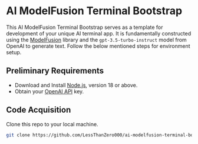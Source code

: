 
# AI ModelFusion Terminal Bootstrap

This AI ModelFusion Terminal Bootstrap serves as a template for development of your unique AI terminal app. It is fundamentally constructed using the [ModelFusion](https://modelfusion.dev) library and the `gpt-3.5-turbo-instruct` model from OpenAI to generate text. Follow the below mentioned steps for environment setup.

## Preliminary Requirements

- Download and Install [Node.js](https://nodejs.org/en/download/), version 18 or above.
- Obtain your [OpenAI API](https://platform.openai.com/overview) key.

## Code Acquisition

Clone this repo to your local machine.

```sh
git clone https://github.com/LessThanZero000/ai-modelfusion-terminal-bootstrap.git